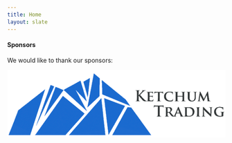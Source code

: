 ```yaml
---
title: Home
layout: slate
---
```


#### Sponsors

We would like to thank our sponsors:

[![Ketchum Trading](/images/ketchum_trading.png)](http://www.ketchumtrading.com)
